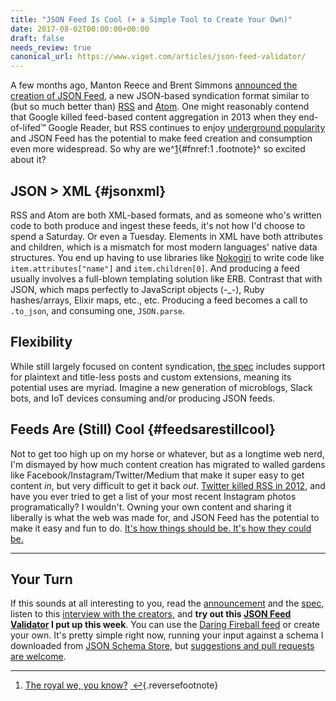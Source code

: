 ```yaml
---
title: "JSON Feed Is Cool (+ a Simple Tool to Create Your Own)"
date: 2017-08-02T00:00:00+00:00
draft: false
needs_review: true
canonical_url: https://www.viget.com/articles/json-feed-validator/
---
```


A few months ago, Manton Reece and Brent Simmons [announced the creation
of JSON Feed](https://jsonfeed.org/2017/05/17/announcing_json_feed), a
new JSON-based syndication format similar to (but so much better than)
[RSS](https://en.wikipedia.org/wiki/RSS) and
[Atom](https://en.wikipedia.org/wiki/Atom_(standard)). One might
reasonably contend that Google killed feed-based content aggregation in
2013 when they end-of-lifed™ Google Reader, but RSS continues to enjoy
[underground
popularity](http://www.makeuseof.com/tag/rss-dead-look-numbers/) and
JSON Feed has the potential to make feed creation and consumption even
more widespread. So why are we^[1](#fn:1 "see footnote"){#fnref:1
.footnote}^ so excited about it?

## JSON \> XML {#jsonxml}

RSS and Atom are both XML-based formats, and as someone who's written
code to both produce and ingest these feeds, it's not how I'd choose to
spend a Saturday. Or even a Tuesday. Elements in XML have both
attributes and children, which is a mismatch for most modern languages'
native data structures. You end up having to use libraries like
[Nokogiri](http://www.nokogiri.org/) to write code like
`item.attributes["name"]` and `item.children[0]`. And producing a feed
usually involves a full-blown templating solution like ERB. Contrast
that with JSON, which maps perfectly to JavaScript objects (-\_-), Ruby
hashes/arrays, Elixir maps, etc., etc. Producing a feed becomes a call
to `.to_json`, and consuming one, `JSON.parse`.

## Flexibility

While still largely focused on content syndication, [the
spec](https://jsonfeed.org/version/1) includes support for plaintext and
title-less posts and custom extensions, meaning its potential uses are
myriad. Imagine a new generation of microblogs, Slack bots, and IoT
devices consuming and/or producing JSON feeds.

## Feeds Are (Still) Cool {#feedsarestillcool}

Not to get too high up on my horse or whatever, but as a longtime web
nerd, I'm dismayed by how much content creation has migrated to walled
gardens like Facebook/Instagram/Twitter/Medium that make it super easy
to get content *in*, but very difficult to get it back *out*. [Twitter
killed RSS in 2012](http://mashable.com/2012/09/05/twitter-api-rss), and
have you ever tried to get a list of your most recent Instagram photos
programatically? I wouldn't. Owning your own content and sharing it
liberally is what the web was made for, and JSON Feed has the potential
to make it easy and fun to do. [It's how things should be. It's how they
could be.](https://www.youtube.com/watch?v=TgqiSBxvdws)

------------------------------------------------------------------------

## Your Turn

If this sounds at all interesting to you, read the
[announcement](https://jsonfeed.org/2017/05/17/announcing_json_feed) and
the [spec](https://jsonfeed.org/version/1), listen to this [interview
with the
creators](https://daringfireball.net/thetalkshow/2017/05/31/ep-192), and
**try out this [JSON Feed
Validator](https://json-feed-validator.herokuapp.com/) I put up this
week**. You can use the [Daring Fireball
feed](https://daringfireball.net/feeds/json) or create your own. It's
pretty simple right now, running your input against a schema I
downloaded from [JSON Schema Store](http://schemastore.org/json/), but
[suggestions and pull requests are
welcome](https://github.com/vigetlabs/json-feed-validator).


------------------------------------------------------------------------

1.  [The royal we, you
    know?](https://www.youtube.com/watch?v=VLR_TDO0FTg#t=45s)
    [ ↩](#fnref:1 "return to article"){.reversefootnote}
